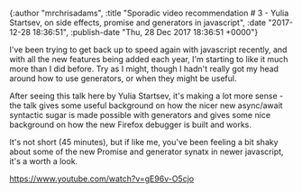 

{:author "mrchrisadams", :title "Sporadic video recommendation # 3 - Yulia Startsev, on side effects, promise and generators in javascript", :date "2017-12-28 18:36:51", :publish-date "Thu, 28 Dec 2017 18:36:51 +0000"}



<!-- content below -->

I've been trying to get back up to speed again with javascript recently, and with all the new features being added each year, I'm starting to like it much more than I did before. Try as I might, though I hadn't really got my head around how to use generators, or when they might be useful.

After seeing this talk here by Yulia Startsev, it's making a lot more sense - the talk gives some useful background on how the nicer new async/await syntactic sugar is made possible with generators and gives some nice background on how the new Firefox debugger is built and works.

It's not short (45 minutes), but if like me, you've been feeling a bit shaky about some of the new Promise and generator synatx in newer javascript, it's a worth a look.

https://www.youtube.com/watch?v=gE96v-O5cjo

&nbsp;

